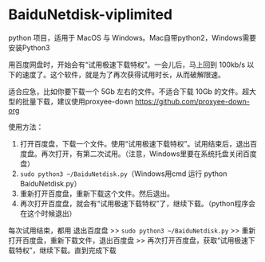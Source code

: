 # BaiduNetdisk-viplimited
python 项目，适用于 MacOS 与 Windows。Mac自带python2，Windows需要安装Python3

用百度网盘时，开始会有“试用极速下载特权”。一会儿后，马上回到 100kb/s 以下的速度了。这个软件，就是为了再次获得试用时长，从而破解限速。

适合应急，比如你要下载一个 5Gb 左右的文件。不适合下载 10Gb 的文件。超大型的批量下载，建议使用proxyee-down https://github.com/proxyee-down-org

使用方法：
1. 打开百度盘，下载一个文件。使用“试用极速下载特权”。试用结束后，退出百度盘。再次打开，有第二次试用。（注意，Windows里要在系统托盘关闭百度盘）
2. `sudo python3 ~/BaiduNetdisk.py`（Windows用cmd 运行 python BaiduNetdisk.py）
3. 重新打开百度盘，重新下载这个文件。然后退出。
4. 再次打开百度盘，就会有“试用极速下载特权”了，继续下载。（python程序会在这个时候退出）

每次试用结束，都用 退出百度盘 >> `sudo python3 ~/BaiduNetdisk.py` >>  重新打开百度盘，重新下载文件，退出百度盘 >> 再次打开百度盘，获取“试用极速下载特权”，继续下载。直到完成下载

